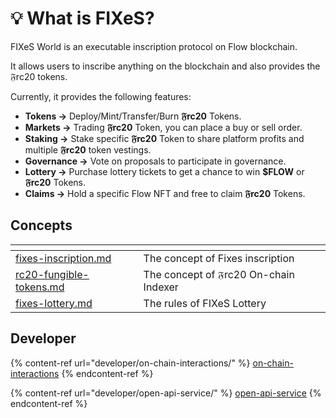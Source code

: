 # 💡 What is FIXeS?

FIXeS World is an executable inscription protocol on Flow blockchain.&#x20;

It allows users to inscribe anything on the blockchain and also provides the 𝔉rc20 tokens.

Currently, it provides the following features:

* **Tokens ->** Deploy/Mint/Transfer/Burn **𝔉rc20** Tokens.
* **Markets ->** Trading **𝔉rc20** Token, you can place a buy or sell order.
* **Staking ->** Stake specific **𝔉rc20** Token to share platform profits and multiple **𝔉rc20** token vestings.
* **Governance ->** Vote on proposals to participate in governance.
* **Lottery ->** Purchase lottery tickets to get a chance to win **$FLOW** or  **𝔉rc20** Tokens.
* **Claims ->** Hold a specific Flow NFT and free to claim **𝔉rc20** Tokens.

## Concepts

<table data-card-size="large" data-column-title-hidden data-view="cards"><thead><tr><th data-card-target data-type="content-ref"></th><th></th></tr></thead><tbody><tr><td><a href="concepts/fixes-inscription.md">fixes-inscription.md</a></td><td>The concept of Fixes inscription</td></tr><tr><td><a href="concepts/rc20-fungible-tokens.md">rc20-fungible-tokens.md</a></td><td>The concept of 𝔉rc20 On-chain Indexer</td></tr><tr><td><a href="concepts/fixes-lottery.md">fixes-lottery.md</a></td><td>The rules of FIXeS Lottery</td></tr></tbody></table>

## Developer

{% content-ref url="developer/on-chain-interactions/" %}
[on-chain-interactions](developer/on-chain-interactions/)
{% endcontent-ref %}

{% content-ref url="developer/open-api-service/" %}
[open-api-service](developer/open-api-service/)
{% endcontent-ref %}
